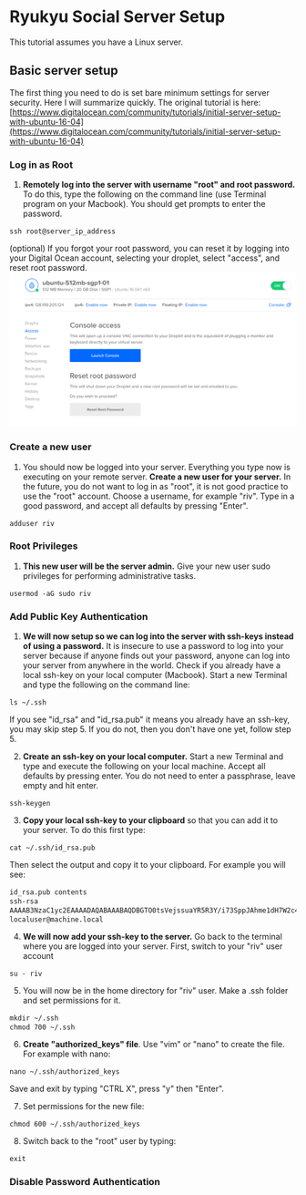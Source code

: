 # Ryukyu Social Server Setup

This tutorial assumes you have a Linux server.

## Basic server setup

The first thing you need to do is set bare minimum settings for server security.  Here I will summarize quickly.  The original tutorial is here: [https://www.digitalocean.com/community/tutorials/initial-server-setup-with-ubuntu-16-04](https://www.digitalocean.com/community/tutorials/initial-server-setup-with-ubuntu-16-04)

### Log in as Root

1. **Remotely log into the server with username "root" and root password.**  To do this, type the following on the command line (use Terminal program on your Macbook).  You should get prompts to enter the password.
```
ssh root@server_ip_address
```
(optional) If you forgot your root password, you can reset it by logging into your Digital Ocean account, selecting your droplet, select "access", and reset root password.
<img src="root_pw_reset.png" />

### Create a new user

1. You should now be logged into your server.  Everything you type now is executing on your remote server.  **Create a new user for your server.**  In the future, you do not want to log in as "root", it is not good practice to use the "root" account.  Choose a username, for example "riv".  Type in a good password, and accept all defaults by pressing "Enter".
```
adduser riv
```

### Root Privileges

1. **This new user will be the server admin.**  Give your new user sudo privileges for performing administrative tasks.
```
usermod -aG sudo riv
```

### Add Public Key Authentication

1. **We will now setup so we can log into the server with ssh-keys instead of using a password.**  It is insecure to use a password to log into your server because if anyone finds out your password, anyone can log into your server from anywhere in the world. Check if you already have a local ssh-key on your local computer (Macbook).  Start a new Terminal and type the following on the command line:
```
ls ~/.ssh
```
If you see "id_rsa" and "id_rsa.pub" it means you already have an ssh-key, you may skip step 5.  If you do not, then you don't have one yet, follow step 5.

2. **Create an ssh-key on your local computer.**  Start a new Terminal and type and execute the following on your local machine.  Accept all defaults by pressing enter.  You do not need to enter a passphrase, leave empty and hit enter.
```
ssh-keygen
```

3. **Copy your local ssh-key to your clipboard** so that you can add it to your server.  To do this first type:
```
cat ~/.ssh/id_rsa.pub
```

Then select the output and copy it to your clipboard.  For example you will see:
```
id_rsa.pub contents
ssh-rsa AAAAB3NzaC1yc2EAAAADAQABAAABAQDBGTO0tsVejssuaYR5R3Y/i73SppJAhme1dH7W2c47d4gOqB4izP0+fRLfvbz/tnXFz4iOP/H6eCV05hqUhF+KYRxt9Y8tVMrpDZR2l75o6+xSbUOMu6xN+uVF0T9XzKcxmzTmnV7Na5up3QM3DoSRYX/EP3utr2+zAqpJIfKPLdA74w7g56oYWI9blpnpzxkEd3edVJOivUkpZ4JoenWManvIaSdMTJXMy3MtlQhva+j9CgguyVbUkdzK9KKEuah+pFZvaugtebsU+bllPTB0nlXGIJk98Ie9ZtxuY3nCKneB+KjKiXrAvXUPCI9mWkYS/1rggpFmu3HbXBnWSUdf localuser@machine.local
```
4. **We will now add your ssh-key to the server.** Go back to the terminal where you are logged into your server. First, switch to your "riv" user account
```
su - riv
```

5.  You will now be in the home directory for "riv" user.  Make a .ssh folder and set permissions for it.
```
mkdir ~/.ssh
chmod 700 ~/.ssh
```

6.  **Create "authorized_keys" file**.  Use "vim" or "nano" to create the file.  For example with nano:
```
nano ~/.ssh/authorized_keys
```
Save and exit by typing "CTRL X", press "y" then "Enter".

7. Set permissions for the new file:
```
chmod 600 ~/.ssh/authorized_keys
```
8. Switch back to the "root" user by typing:
```
exit
```

### Disable Password Authentication

